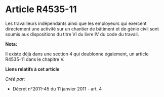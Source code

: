 # Article R4535-11

Les travailleurs indépendants ainsi que les employeurs qui exercent directement une activité sur un chantier de bâtiment et
de génie civil sont soumis aux dispositions du titre VI du livre IV du code du travail.

**Nota:**

Il existe déjà dans une section 4 qui doublonne également, un article R4535-11 dans le chapitre V.

**Liens relatifs à cet article**

_Créé par_:

  - Décret n°2011-45 du 11 janvier 2011 - art. 4
